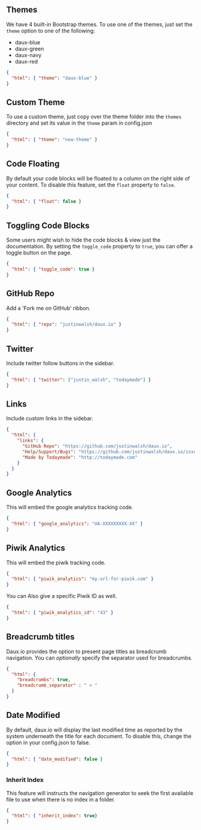 ## Themes
We have 4 built-in Bootstrap themes. To use one of the themes, just set the `theme` option to one of the following:

* daux-blue
* daux-green
* daux-navy
* daux-red

```json
{
  "html": { "theme": "daux-blue" }
}
```

## Custom Theme
To use a custom theme, just copy over the theme folder into the `themes` directory and set its value in the `theme` param in config.json

```json
{
  "html": { "theme": "new-theme" }
}
```

## Code Floating
By default your code blocks will be floated to a column on the right side of your content. To disable this feature, set the `float` property to `false`.

```json
{
  "html": { "float": false }
}
```

## Toggling Code Blocks
Some users might wish to hide the code blocks & view just the documentation. By setting the `toggle_code` property to `true`, you can offer a toggle button on the page.

```json
{
  "html": { "toggle_code": true }
}
```


## GitHub Repo
Add a 'Fork me on GitHub' ribbon.

```json
{
  "html": { "repo": "justinwalsh/daux.io" }
}
```

## Twitter
Include twitter follow buttons in the sidebar.

```json
{
  "html": { "twitter": ["justin_walsh", "todaymade"] }
}
```

## Links
Include custom links in the sidebar.

```json
{
  "html": {
    "links": {
      "GitHub Repo": "https://github.com/justinwalsh/daux.io",
      "Help/Support/Bugs": "https://github.com/justinwalsh/daux.io/issues",
      "Made by Todaymade": "http://todaymade.com"
    }
  }
}
```

## Google Analytics
This will embed the google analytics tracking code.

```json
{
  "html": { "google_analytics": "UA-XXXXXXXXX-XX" }
}
```

## Piwik Analytics
This will embed the piwik tracking code.

```json
{
  "html": { "piwik_analytics": "my-url-for-piwik.com" }
}
```

You can Also give a specific Piwik ID as well.

```json
{
  "html": { "piwik_analytics_id": "43" }
}
```

## Breadcrumb titles
Daux.io provides the option to present page titles as breadcrumb navigation. You can *optionally* specify the separator used for breadcrumbs.

```json
{
  "html": {
    "breadcrumbs": true,
    "breadcrumb_separator" : " > "
  }
}
```

## Date Modified
By default, daux.io will display the last modified time as reported by the system underneath the title for each document. To disable this, change the option in your config.json to false.

```json
{
  "html": { "date_modified": false }
}
```

### Inherit Index
This feature will instructs the navigation generator to seek the first available file to use when there is no index in a folder.

```json
{
  "html": { "inherit_index": true}
}
```

